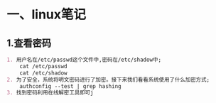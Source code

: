 # 一、linux笔记

## 1.查看密码

~~~markdown
1. 用户名在/etc/passwd这个文件中,密码在/etc/shadow中;
	cat /etc/passwd
	cat /etc/shadow
2. 为了安全，系统将明文密码进行了加密。接下来我们看看系统使用了什么加密方式;   
	authconfig --test | grep hashing
3. 找到密码利用在线解密工具即可j
	
~~~

